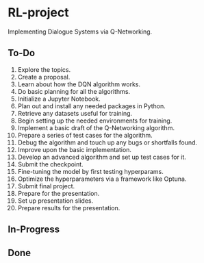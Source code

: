 # RL-project

Implementing Dialogue Systems via Q-Networking. 

## To-Do
1. Explore the topics.
2. Create a proposal.
3. Learn about how the DQN algorithm works.
4. Do basic planning for all the algorithms.
5. Initialize a Jupyter Notebook.
6. Plan out and install any needed packages in Python.
7. Retrieve any datasets useful for training.
8. Begin setting up the needed environments for training.
9. Implement a basic draft of the Q-Networking algorithm.
10. Prepare a series of test cases for the algorithm.
11. Debug the algorithm and touch up any bugs or shortfalls found.
12. Improve upon the basic implementation.
13. Develop an advanced algorithm and set up test cases for it.
14. Submit the checkpoint.
15. Fine-tuning the model by first testing hyperparams.
16. Optimize the hyperparameters via a framework like Optuna.
17. Submit final project.
18. Prepare for the presentation.
19. Set up presentation slides.
20. Prepare results for the presentation.

## In-Progress

## Done

